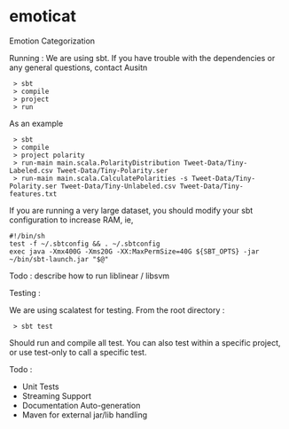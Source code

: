 emoticat
========

Emotion Categorization

Running :
  We are using sbt. If you have trouble with the dependencies or any general questions,
  contact Ausitn

     > sbt
     > compile
     > project
     > run
    
  As an example

     > sbt
     > compile
     > project polarity
     > run-main main.scala.PolarityDistribution Tweet-Data/Tiny-Labeled.csv Tweet-Data/Tiny-Polarity.ser
     > run-main main.scala.CalculatePolarities -s Tweet-Data/Tiny-Polarity.ser Tweet-Data/Tiny-Unlabeled.csv Tweet-Data/Tiny-features.txt

If you are running a very large dataset, you should modify your sbt configuration to increase RAM, ie,

```
#!/bin/sh
test -f ~/.sbtconfig && . ~/.sbtconfig
exec java -Xmx400G -Xms20G -XX:MaxPermSize=40G ${SBT_OPTS} -jar ~/bin/sbt-launch.jar "$@"
```

Todo : describe how to run liblinear / libsvm

Testing :
  
  We are using scalatest for testing. From the root directory :

     > sbt test
     
  Should run and compile all test. You can also test within a specific project, 
  or use test-only to call a specific test.

Todo :

  - Unit Tests
  - Streaming Support
  - Documentation Auto-generation
  - Maven for external jar/lib handling
